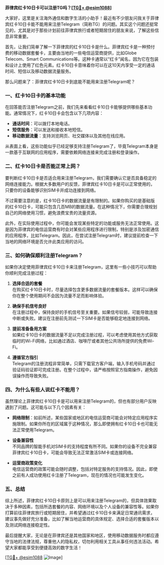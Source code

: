 **菲律宾红卡10日卡可以注册TG吗？[[TG💪+ @esim1088](https://t.me/s/esim1088)]**

大家好，这里是关注海外通信和数字生活的小助手！最近有不少朋友问我关于菲律宾红卡10日卡能不能用来注册Telegram（简称TG）的问题。其实这个问题还挺常见的，尤其是对于那些计划前往菲律宾旅行或者短期居住的朋友来说，了解这些信息非常重要。

首先，让我们简单了解一下菲律宾的红卡10日卡是什么。菲律宾红卡是一种预付费的移动数据套餐卡，主要由当地的一些电信运营商提供，比如Globe Telecom、Smart Communications等。这种卡通常以“红卡”闻名，因为它在包装和设计上使用了红色元素。红卡10日卡意味着你可以在这10天内享受一定的通话时间、短信以及移动数据流量服务。

那么问题来了：菲律宾红卡10日卡到底能不能用来注册Telegram呢？

### **一、红卡10日卡的基本功能**

在回答能否注册Telegram之前，我们先来看看红卡10日卡能够提供哪些基本功能。通常情况下，红卡10日卡会包含以下几项内容：

- **通话时间**：可以拨打本地电话。
- **短信服务**：可以发送和接收本地短信。
- **移动数据流量**：支持浏览网页、社交媒体以及其他在线应用。

从表面上看，这些功能似乎已经足够支持注册Telegram了，毕竟Telegram本身是一款基于互联网的应用程序，需要依赖网络连接来完成注册和登录操作。

### **二、红卡10日卡是否能正常上网？**

要判断红卡10日卡是否适合用来注册Telegram，我们需要确认它是否具备稳定的网络连接能力。根据大多数用户的反馈，菲律宾红卡10日卡是可以正常使用的，只要你的设备能够识别SIM卡并成功连接到网络。

不过需要注意的是，红卡10日卡的数据流量是有限制的。如果你购买的是基础版的红卡10日卡，可能只包含几百MB的数据流量。在这种情况下，你需要合理规划自己的网络使用习惯，避免浪费宝贵的流量资源。

此外，在实际使用过程中，你可能会发现某些特定的功能或服务无法正常使用。这是因为菲律宾的电信运营商有时会对某些应用程序进行限制，特别是涉及加密通信的应用程序，比如Telegram。因此，在尝试注册Telegram时，建议提前检查一下当地的网络环境是否允许此类应用的访问。

### **三、如何确保顺利注册Telegram？**

如果你决定使用菲律宾红卡10日卡来注册Telegram，这里有一些小技巧可以帮助你顺利完成注册过程：

1. **选择合适的套餐**  
   在购买红卡10日卡时，尽量选择包含更多数据流量的套餐版本。这样可以确保你在整个使用期间不会因为流量不足而影响体验。

2. **确保手机信号良好**  
   在注册过程中，保持良好的手机信号至关重要。如果信号较弱，可能导致连接中断或失败。建议在注册前先测试一下SIM卡是否能够稳定地连接到网络。

3. **提前准备备用方案**  
   如果红卡10日卡的数据流量不足以完成注册过程，可以考虑使用其他方式获取临时的Wi-Fi网络，比如通过酒店、咖啡厅或者其他公共场所提供的免费Wi-Fi。

4. **遵循官方指引**  
   Telegram的注册流程非常简单，只需下载官方客户端，输入手机号码并通过验证码验证即可完成注册。在整个过程中，请严格按照官方指南操作，避免因误操作而导致失败。

### **四、为什么有些人说红卡不能用？**

虽然理论上菲律宾红卡10日卡是可以用来注册Telegram的，但也有部分用户反映遇到了问题。这可能与以下几个因素有关：

- **网络限制**：如前所述，某些国家或地区的电信运营商可能会对特定应用程序实施限制。如果你所在的区域属于这种情况，那么即使拥有红卡10日卡也可能无法正常使用Telegram。

- **设备兼容性**  
   不同品牌的智能手机对SIM卡的支持程度有所不同。如果你的设备不完全兼容菲律宾红卡10日卡，可能会导致无法正常激活SIM卡或连接网络。

- **运营商政策变化**  
   电信运营商的政策可能会随时调整，包括对特定服务的支持情况。因此，即使之前有人成功使用红卡注册了Telegram，现在的情况也可能发生变化。

### **五、总结**

综上所述，菲律宾红卡10日卡原则上是可以用来注册Telegram的，但具体效果取决于多种因素，包括所选套餐的内容、网络环境以及个人设备的兼容性等。如果你打算前往菲律宾旅行或短期居住，并希望通过红卡10日卡来满足日常通讯需求，建议事先做好充分准备，比如了解当地运营商的具体规定、选择合适的套餐版本以及测试网络连接稳定性。

最后提醒大家，无论是在菲律宾还是其他国家和地区，使用移动数据服务时都应遵守当地的法律法规，尊重他人的隐私权，切勿利用相关工具从事任何违法活动。希望大家都能享受到便捷高效的数字生活！

[[TG💪+ @esim1088](https://t.me/s/esim1088) ![Image](https://i.postimg.cc/4NQfJmqS/Snipaste-2025-05-13-00-14-12.png)]